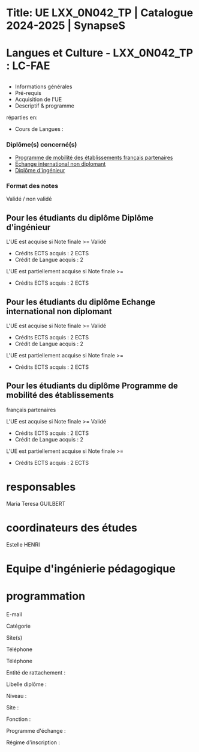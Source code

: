 # Title: UE LXX_0N042_TP | Catalogue 2024-2025 | SynapseS

#  [ ](/catalogue/2024-2025) Langues et Culture \- LXX_0N042_TP : LC-FAE

##

  * Informations générales
  * Pré-requis
  * Acquisition de l'UE
  * Descriptif & programme

réparties en:

  * Cours de Langues :

### Diplôme(s) concerné(s)

  * [Programme de mobilité des établissements français partenaires](/catalogue/2024-2025/diplome/2063/PEF-programme-de-mobilite-des-etablissements-francais-partenaires)
  * [Echange international non diplomant](/catalogue/2024-2025/diplome/1/PEI-echange-international-non-diplomant)
  * [Diplôme d'ingénieur](/catalogue/2024-2025/diplome/4/ING-diplome-d-ingenieur)

### Format des notes

Validé / non validé

## Pour les étudiants du diplôme Diplôme d'ingénieur

L'UE est acquise si Note finale >= Validé

  * Crédits ECTS acquis : 2 ECTS
  * Crédit de Langue acquis : 2

L'UE est partiellement acquise si Note finale >=

  * Crédits ECTS acquis : 2 ECTS

## Pour les étudiants du diplôme Echange international non diplomant

L'UE est acquise si Note finale >= Validé

  * Crédits ECTS acquis : 2 ECTS
  * Crédit de Langue acquis : 2

L'UE est partiellement acquise si Note finale >=

  * Crédits ECTS acquis : 2 ECTS

## Pour les étudiants du diplôme Programme de mobilité des établissements
français partenaires

L'UE est acquise si Note finale >= Validé

  * Crédits ECTS acquis : 2 ECTS
  * Crédit de Langue acquis : 2

L'UE est partiellement acquise si Note finale >=

  * Crédits ECTS acquis : 2 ECTS

# responsables

Maria Teresa GUILBERT

# coordinateurs des études

Estelle HENRI

# Equipe d'ingénierie pédagogique

# programmation

###

E-mail

Catégorie

Site(s)

Téléphone

Téléphone

Entité de rattachement :

Libelle diplôme :

Niveau :

Site :

Fonction :

Programme d'échange :

Régime d'inscription :

